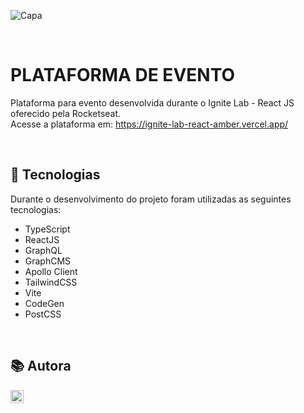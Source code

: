 ![Capa](https://user-images.githubusercontent.com/62303172/175779370-276f5f1f-db23-466c-973e-896c3d09e665.png)


<br>

# PLATAFORMA DE EVENTO
Plataforma para evento desenvolvida durante o Ignite Lab - React JS oferecido pela Rocketseat.
<br>
Acesse a plataforma em: https://ignite-lab-react-amber.vercel.app/

<br>

## 🚀 Tecnologias
Durante o desenvolvimento do projeto foram utilizadas as seguintes tecnologias:
* TypeScript
* ReactJS 
* GraphQL 
* GraphCMS
* Apollo Client
* TailwindCSS
* Vite
* CodeGen
* PostCSS

<br>

## 📚 Autora
<a href="https://www.linkedin.com/in/dayanesallet/" target="_blank"><img align="left" src="https://raw.githubusercontent.com/yushi1007/yushi1007/main/images/linkedin.svg" alt="" width="21px"/></a>
